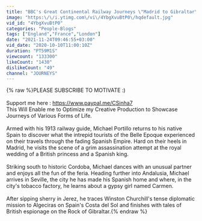 ```yaml
---
title: "BBC's Great Continental Railway Journeys \"Madrid to Gibraltar\" S02E01"
image: "https:\/\/i.ytimg.com\/vi\/4YbgXvuBtP0\/hqdefault.jpg"
vid_id: "4YbgXvuBtP0"
categories: "People-Blogs"
tags: ["England","France","London"]
date: "2021-11-24T09:46:55+03:00"
vid_date: "2020-10-10T11:00:10Z"
duration: "PT59M1S"
viewcount: "133300"
likeCount: "1430"
dislikeCount: "49"
channel: "JOURNEYS"
---
```

{% raw %}PLEASE SUBSCRIBE TO MOTIVATE :)<br /><br />Support me here  : <a rel="nofollow" target="blank" href="https://www.paypal.me/CSinha7">https://www.paypal.me/CSinha7</a><br />This Will Enable me to Optimize my Creative Production to Showcase Journeys of Various Forms of Life.<br /><br />Armed with his 1913 railway guide, Michael Portillo returns to his native Spain to discover what the intrepid tourists of the Belle Epoque experienced on their travels through the fading Spanish Empire. Hard on their heels in Madrid, he visits the scene of a grim assassination attempt at the royal wedding of a British princess and a Spanish king.<br /><br />Striking south to historic Cordoba, Michael dances with an unusual partner and enjoys all the fun of the feria. Heading further into Andalusia, Michael arrives in Seville, the city he has made his Spanish home and where, in the city's tobacco factory, he learns about a gypsy girl named Carmen.<br /><br />After sipping sherry in Jerez, he traces Winston Churchill's tense diplomatic mission to Algeciras on Spain's Costa del Sol and finishes with tales of British espionage on the Rock of Gibraltar.{% endraw %}
